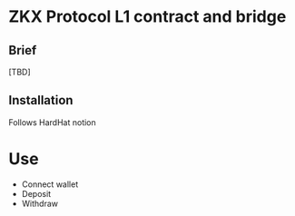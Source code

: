 # ZKX Protocol L1 contract and bridge

## Brief

[TBD]

## Installation

Follows HardHat notion

# Use
- Connect wallet
- Deposit
- Withdraw

